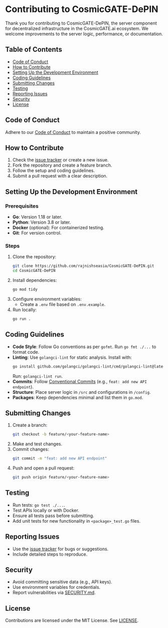 # Contributing to CosmicGATE-DePIN

Thank you for contributing to CosmicGATE-DePIN, the server component for decentralized infrastructure in the CosmicGATE.ai ecosystem. We welcome improvements to the server logic, performance, or documentation.

## Table of Contents
- [Code of Conduct](#code-of-conduct)
- [How to Contribute](#how-to-contribute)
- [Setting Up the Development Environment](#setting-up-the-development-environment)
- [Coding Guidelines](#coding-guidelines)
- [Submitting Changes](#submitting-changes)
- [Testing](#testing)
- [Reporting Issues](#reporting-issues)
- [Security](#security)
- [License](#license)

## Code of Conduct
Adhere to our [Code of Conduct](CODE_OF_CONDUCT.md) to maintain a positive community.

## How to Contribute
1. Check the [issue tracker](https://github.com/rajnishseasia/CosmicGATE-DePIN/issues) or create a new issue.
2. Fork the repository and create a feature branch.
3. Follow the setup and coding guidelines.
4. Submit a pull request with a clear description.

## Setting Up the Development Environment
### Prerequisites
- **Go**: Version 1.18 or later.
- **Python**: Version 3.8 or later.
- **Docker** (optional): For containerized testing.
- **Git**: For version control.

### Steps
1. Clone the repository:
   ```bash
   git clone https://github.com/rajnishseasia/CosmicGATE-DePIN.git
   cd CosmicGATE-DePIN
   ```
2. Install dependencies:
   ```bash
   go mod tidy
   ```
3. Configure environment variables:
   - Create a `.env` file based on `.env.example`.
4. Run locally:
   ```bash
   go run .
   ```

## Coding Guidelines
- **Code Style**: Follow Go conventions as per `gofmt`. Run `go fmt ./...` to format code.
- **Linting**: Use `golangci-lint` for static analysis. Install with:
   ```bash
   go install github.com/golangci/golangci-lint/cmd/golangci-lint@latest
   ```
   Run: `golangci-lint run`.
- **Commits**: Follow [Conventional Commits](https://www.conventionalcommits.org/) (e.g., `feat: add new API endpoint`).
- **Structure**: Place server logic in `/src` and configurations in `/config`.
- **Packages**: Keep dependencies minimal and list them in `go.mod`.

## Submitting Changes
1. Create a branch:
   ```bash
   git checkout -b feature/<your-feature-name>
   ```
2. Make and test changes.
3. Commit changes:
   ```bash
   git commit -m "feat: add new API endpoint"
   ```
4. Push and open a pull request:
   ```bash
   git push origin feature/<your-feature-name>
   ```

## Testing
- Run tests: `go test ./...`.
- Test APIs locally or with Docker.
- Ensure all tests pass before submitting.
- Add unit tests for new functionality in `<package>_test.go` files.

## Reporting Issues
- Use the [issue tracker](https://github.com/rajnishseasia/CosmicGATE-DePIN/issues) for bugs or suggestions.
- Include detailed steps to reproduce.

## Security
- Avoid committing sensitive data (e.g., API keys).
- Use environment variables for credentials.
- Report vulnerabilities via [SECURITY.md](SECURITY.md).

## License
Contributions are licensed under the MIT License. See [LICENSE](LICENSE).